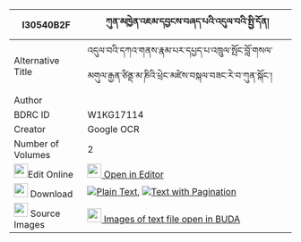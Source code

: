|I30540B2F|ཀུན་མཁྱེན་འཇམ་དབྱངས་བཞད་པའི་འདུལ་བའི་སྤྱི་དོན། 
| --- | --- 
|Alternative Title |འདུལ་བའི་དཀའ་གནས་རྣམ་པར་དཔྱད་པ་འཁྲུལ་སྤོང་བློ་གསལ་མགུལ་རྒྱན་ཙིནྡ་མ་ཎིའི་ཕྲེང་མཛེས་བསྐལ་བཟང་རེ་བ་ཀུན་སྐོང་།
|Author | 
|BDRC ID | W1KG17114
|Creator | Google OCR
|Number of Volumes| 2
|<img width="25" src="https://img.icons8.com/color/25/000000/edit-property.png">Edit Online| [<img width="25" src="https://avatars.githubusercontent.com/u/45091458?s=200&v=4"> Open in Editor](http://editor.openpecha.org/I30540B2F)
|<img width="25" src="https://img.icons8.com/fluent/48/000000/download-2.png"/>  Download | [![](https://img.icons8.com/color/20/000000/txt.png)Plain Text](https://github.com/Openpecha/I30540B2F/releases/download/v1/kunkhyen_jamyang_shyepa_i_dulw_plain_I30540B2F.zip), [![](https://img.icons8.com/color/20/000000/txt.png)Text with Pagination](https://github.com/Openpecha/I30540B2F/releases/download/v1/kunkhyen_jamyang_shyepa_i_dulw_pages_I30540B2F.zip)
|<img width="25" src="https://img.icons8.com/plasticine/100/000000/pictures-folder.png"/>  Source Images | [<img width="25" src="https://library.bdrc.io/icons/BUDA-small.svg"> Images of text file open in BUDA](https://library.bdrc.io/show/bdr:W1KG17114)